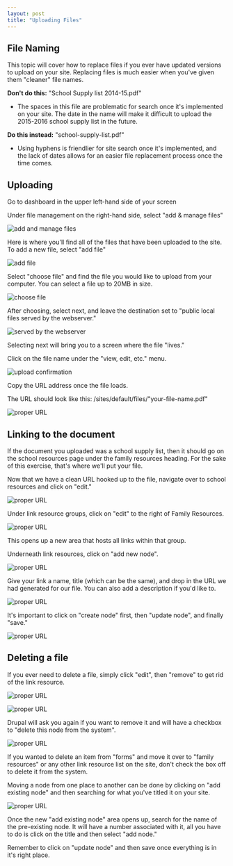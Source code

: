 ```yaml
---
layout: post
title: "Uploading Files"
---
```


## File Naming

This topic will cover how to replace files if you ever have updated versions to upload on your site. Replacing files is much easier when you've given them "cleaner" file names. 

**Don't do this:** "School Supply list 2014-15.pdf"

- The spaces in this file are problematic for search once it's implemented on your site. The date in the name will make it difficult to upload the 2015-2016 school supply list in the future. 

**Do this instead:** "school-supply-list.pdf"

- Using hyphens is friendlier for site search once it's implemented, and the lack of dates allows for an easier file replacement process once the time comes.

## Uploading

Go to dashboard in the upper left-hand side of your screen

Under file management on the right-hand side, select "add & manage files"

![add and manage files](/school-site-help/images/uploading/add-manage.png)

Here is where you'll find all of the files that have been uploaded to the site. To add a new file, select "add file"

![add file](/school-site-help/images/uploading/add-file.png)

Select "choose file" and find the file you would like to upload from your computer. You can select a file up to 20MB in size.

![choose file](/school-site-help/images/uploading/choose-file.png)

After choosing, select next, and leave the destination set to "public local files served by the webserver."

![served by the webserver](/school-site-help/images/uploading/upload-destination.png)

Selecting next will bring you to a screen where the file "lives." 

Click on the file name under the "view, edit, etc." menu.

![upload confirmation](/school-site-help/images/uploading/upload-confirm.png)

Copy the URL address once the file loads. 

The URL should look like this: /sites/default/files/"your-file-name.pdf"

![proper URL](/school-site-help/images/uploading/pdf-url.png)

## Linking to the document

If the document you uploaded was a school supply list, then it should go on the school resources page under the family resources heading. For the sake of this exercise, that's where we'll put your file. 

Now that we have a clean URL hooked up to the file, navigate over to school resources and click on "edit." 

![proper URL](/school-site-help/images/uploading/school-resources.png)

Under link resource groups, click on "edit" to the right of Family Resources.

![proper URL](/school-site-help/images/uploading/family-resources.png)

This opens up a new area that hosts all links within that group. 

Underneath link resources, click on "add new node".

![proper URL](/school-site-help/images/uploading/add-new-node.png)

Give your link a name, title (which can be the same), and drop in the URL we had generated for our file. You can also add a description if you'd like to. 

![proper URL](/school-site-help/images/uploading/name-title.png)

It's important to click on "create node" first, then "update node", and finally "save."

![proper URL](/school-site-help/images/uploading/create-update-save.png)

## Deleting a file

If you ever need to delete a file, simply click "edit", then "remove" to get rid of the link resource.

![proper URL](/school-site-help/images/uploading/group-edit.png)

![proper URL](/school-site-help/images/uploading/remove.png)

Drupal will ask you again if you want to remove it and will have a checkbox to "delete this node from the system". 

![proper URL](/school-site-help/images/uploading/remove-system.png)

If you wanted to delete an item from "forms" and move it over to "family resources" or any other link resource list on the site, don't check the box off to delete it from the system.

Moving a node from one place to another can be done by clicking on "add existing node" and then searching for what you've titled it on your site.

![proper URL](/school-site-help/images/uploading/existing-node.png)

Once the new "add existing node" area opens up, search for the name of the pre-existing node. It will have a number associated with it, all you have to do is click on the title and then select "add node."

Remember to click on "update node" and then save once everything is in it's right place. 

